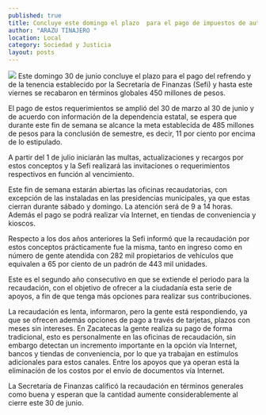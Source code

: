```yaml
---
published: true
title: Concluye este domingo el plazo  para el pago de impuestos de autos
author: "ARAZU TINAJERO "
location: Local
category: Sociedad y Justicia
layout: posts
---
```


![](http://i.imgur.com/1uAkkFTm.jpg)
Este domingo 30 de junio concluye el plazo para el pago del refrendo y de la tenencia establecido por la Secretaría de Finanzas (Sefi) y hasta este viernes se recabaron en términos globales 450 millones de pesos.

El pago de estos requerimientos se amplió del 30 de marzo al 30 de junio y de acuerdo con información de la dependencia estatal, se espera que durante este fin de semana se alcance la meta establecida de 485 millones de pesos para la conclusión de semestre, es decir, 11 por ciento por encima de lo estipulado.

A partir del 1 de julio iniciarán las multas, actualizaciones y recargos por estos conceptos y la Sefi realizará las invitaciones o requerimientos respectivos en función al vencimiento.

Este fin de semana estarán abiertas las oficinas recaudatorias, con excepción de las instaladas en las presidencias municipales, ya que estas cierran durante sábado y domingo. La atención será de 9 a 14 horas. Además el pago se podrá realizar vía Internet, en tiendas de conveniencia y kioscos.

Respecto a los dos años anteriores la Sefi informó que la recaudación por estos conceptos prácticamente fue la misma, tanto en ingreso como en número de gente atendida con 282 mil propietarios de vehículos que equivalen a 65 por ciento de un padrón de 443 mil unidades.

Este es el segundo año consecutivo en que se extiende el periodo para la recaudación, con el objetivo de ofrecer a la ciudadanía esta serie de apoyos, a fin de que tenga más opciones para realizar sus contribuciones.

La recaudación es lenta, informaron, pero la gente está respondiendo, ya que se ofrecen además opciones de pago a través de tarjetas, plazos con meses sin intereses.
En Zacatecas la gente realiza su pago de forma tradicional, esto es personalmente en las oficinas de recaudación, sin embargo detectan un incremento importante en la opción vía Internet, bancos y tiendas de conveniencia, por lo que ya trabajan en estímulos adicionales para estos canales. Entre los apoyos que ya operan está la eliminación de los costos por el envío de documentos vía Internet.

La Secretaría de Finanzas calificó la recaudación en términos generales como buena y esperan que la cantidad aumente considerablemente al cierre este 30 de junio.
